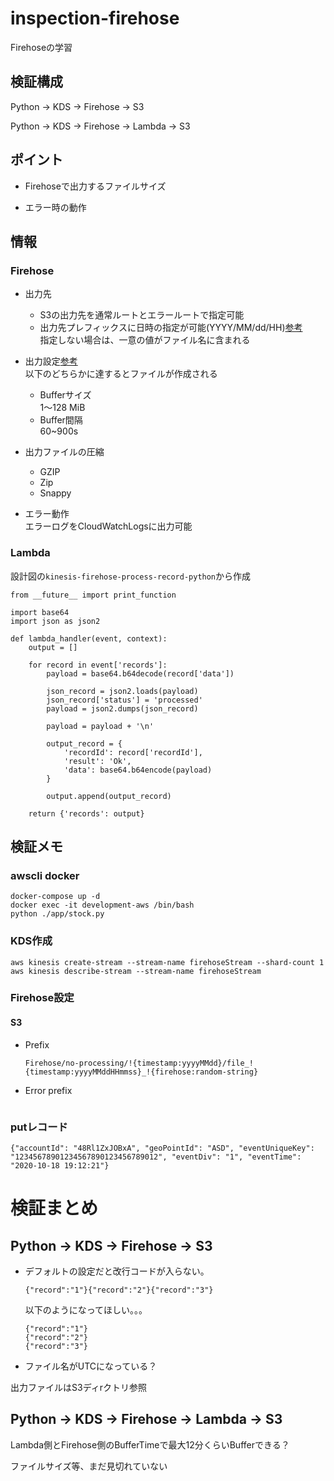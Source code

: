 # inspection-firehose
Firehoseの学習

## 検証構成
Python → KDS → Firehose → S3

Python → KDS → Firehose → Lambda → S3

## ポイント

* Firehoseで出力するファイルサイズ  

* エラー時の動作


## 情報

### Firehose

* 出力先
  * S3の出力先を通常ルートとエラールートで指定可能
  * 出力先プレフィックスに日時の指定が可能(YYYY/MM/dd/HH)[参考](https://docs.aws.amazon.com/firehose/latest/dev/s3-prefixes.html)  
    指定しない場合は、一意の値がファイル名に含まれる

* 出力設定[参考](https://docs.aws.amazon.com/firehose/latest/dev/create-configure.html#buffer)  
  以下のどちらかに達するとファイルが作成される  
  * Bufferサイズ  
    1〜128 MiB
  * Buffer間隔  
    60~900s

* 出力ファイルの圧縮  
  * GZIP
  * Zip
  * Snappy

* エラー動作  
  エラーログをCloudWatchLogsに出力可能


### Lambda

設計図の`kinesis-firehose-process-record-python`から作成

```
from __future__ import print_function

import base64
import json as json2

def lambda_handler(event, context):
    output = []

    for record in event['records']:
        payload = base64.b64decode(record['data'])

        json_record = json2.loads(payload)
        json_record['status'] = 'processed'
        payload = json2.dumps(json_record)
        
        payload = payload + '\n'
        
        output_record = {
            'recordId': record['recordId'],
            'result': 'Ok',
            'data': base64.b64encode(payload)
        }

        output.append(output_record)

    return {'records': output}

```


## 検証メモ

### awscli docker
```
docker-compose up -d
docker exec -it development-aws /bin/bash
python ./app/stock.py
```



### KDS作成
```
aws kinesis create-stream --stream-name firehoseStream --shard-count 1
aws kinesis describe-stream --stream-name firehoseStream
```

### Firehose設定
  #### S3
  * Prefix  
    ```
    Firehose/no-processing/!{timestamp:yyyyMMdd}/file_!{timestamp:yyyyMMddHHmmss}_!{firehose:random-string}
    ```
  * Error prefix
    ```
    ```

### putレコード

```
{"accountId": "48Rl1ZxJOBxA", "geoPointId": "ASD", "eventUniqueKey": "12345678901234567890123456789012", "eventDiv": "1", "eventTime": "2020-10-18 19:12:21"}
```



# 検証まとめ


## Python → KDS → Firehose → S3

* デフォルトの設定だと改行コードが入らない。  
  ```
  {"record":"1"}{"record":"2"}{"record":"3"}
  ```
  以下のようになってほしい。。。
  ```
  {"record":"1"}
  {"record":"2"}
  {"record":"3"}
  ```

* ファイル名がUTCになっている？

出力ファイルはS3ディrクトリ参照


## Python → KDS → Firehose → Lambda → S3

Lambda側とFirehose側のBufferTimeで最大12分くらいBufferできる？

ファイルサイズ等、まだ見切れていない

